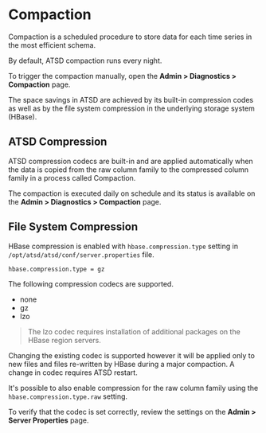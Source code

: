 # Compaction

Compaction is a scheduled procedure to store data for each time series in the most efficient schema.

By default, ATSD compaction runs every night.

To trigger the compaction manually, open the **Admin > Diagnostics > Compaction** page.

The space savings in ATSD are achieved by its built-in compression codes as well as by the file system compression in the underlying storage system (HBase).

## ATSD Compression

ATSD compression codecs are built-in and are applied automatically when the data is copied from the raw column family to the compressed column family in a process called Compaction. 

The compaction is executed daily on schedule and its status is available on the **Admin > Diagnostics > Compaction** page.

## File System Compression

HBase compression is enabled with `hbase.compression.type` setting in `/opt/atsd/atsd/conf/server.properties` file.

```sh
hbase.compression.type = gz
```

The following compression codecs are supported.

* none
* gz
* lzo

> The lzo codec requires installation of additional packages on the HBase region servers.

Changing the existing codec is supported however it will be applied only to new files and files re-written by HBase during a major compaction.
A change in codec requires ATSD restart.

It's possible to also enable compression for the raw column family using the `hbase.compression.type.raw` setting.

To verify that the codec is set correctly, review the settings on the **Admin > Server Properties** page.